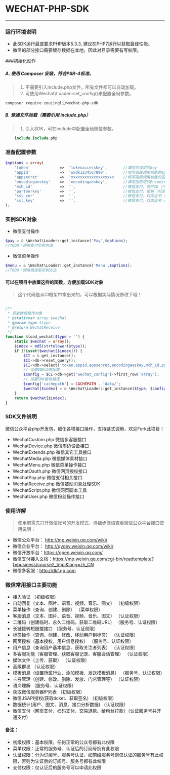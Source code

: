 # WECHAT-PHP-SDK
---
### 运行环境说明

* 此SDK运行最底要求PHP版本5.3.3, 建议在PHP7运行以获取最佳性能。
* 微信的部分接口需要缓存数据在本地，因此对目录需要有写权限。

###初始化动作 

##### A. 使用 Composer 安装，符合PSR-4标准。
>1. 不需要引入include.php文件，所有文件都可以自动加载。
>2. 可使用Wechat\Loader::set_config()来配置全局参数。

```shell
composer require zoujingli/wechat-php-sdk
```
##### B. 普通文件加载（需要引用 include.php）
>1. 引入SDK，可在include中配置全局微信参数。

```php
    include include.php
```
### 准备配置参数 

```php
$options = array(
    'token'             =>  'tokenaccesskey',       //填写你设定的key
    'appid'             =>  'wxdk1234567890',       //填写高级调用功能的app id, 请在微信开发模式后台查询
    'appsecret'         =>  'xxxxxxxxxxxxxxxxxxx'   //填写高级调用功能的密钥
    'encodingaeskey'    =>  'encodingaeskey',       //填写加密用的EncodingAESKey（可选，接口传输选择加密时必需）
    'mch_id'            =>  '',                     //微信支付，商户ID（可选）
    'partnerkey'        =>  '',                     //微信支付，密钥（可选）
    'ssl_cer'           =>  '',                     //微信支付，双向证书（可选，操作退款或打款时必需）
    'ssl_key'           =>  '',                     //微信支付，双向证书（可选，操作退款或打款时必需）
);
```

### 实例SDK对象

* 微信支付操作

```php
$pay = & \Wechat\Loader::get_instance('Pay',$options);
//TODO：调用支付实例方法
```

* 微信菜单操作

```php
$menu = & \Wechat\Loader::get_instance('Menu',$options);
//TODO：调用微信菜实例方法
```

#### 可以在项目中放置这样的函数，方便加载SDK对象
> 这个代码是从CI框架中拿出来的，可以根据实际情况修改下哦！

```php

/**
 * 获取微信操作对象
 * @staticvar array $wechat
 * @param type $type
 * @return WechatReceive
 */
function &load_wechat($type = '') {
    static $wechat = array();
    $index = md5(strtolower($type));
    if (!isset($wechat[$index])) {
        $CI = & get_instance();
        $CI->db->reset_query();
        $CI->db->select('token,appid,appsecret,encodingaeskey,mch_id,partnerkey,ssl_cer,ssl_key,qrc_img');
        // 读取SDK动态配置
        $config = $CI->db->get('wechat_config')->first_row('array');
        // 设置SDK缓存路径
        $config['cachepath'] = CACHEPATH . 'data/';
        $wechat[$index] = & \Wechat\Loader::get_instance($type, $config);
    }
    return $wechat[$index];
}
```

### SDK文件说明
微信公众平台php开发包，细化各项接口操作，支持链式调用，欢迎Fork此项目！

* WechatCustom.php 微信多客服接口
* WechatDevice.php 微信周边设备接口
* WechatExtends.php 微信其它工具接口
* WechatMedia.php 微信媒体素材接口
* WechatMenu.php 微信菜单操作接口
* WechatOauth.php 微信网页授权接口
* WechatPay.php 微信支付相关接口
* WechatReceive.php 微信被动消息处理SDK
* WechatScript.php 微信网页脚本工具
* WechatUser.php 微信粉丝操作接口

### 使用详解
> 使用前需先打开微信帐号的开发模式，详细步骤请查看微信公众平台接口使用说明：  
* 微信公众平台： http://mp.weixin.qq.com/wiki/
* 微信企业平台： http://qydev.weixin.qq.com/wiki/
* 微信开放平台：https://open.weixin.qq.com/
* 微信支付接入文档：https://mp.weixin.qq.com/cgi-bin/readtemplate?t=business/course2_tmpl&lang=zh_CN
* 微信多客服：http://dkf.qq.com

### 微信常用接口主要功能

* 接入验证 （初级权限）
* 自动回复（文本、图片、语音、视频、音乐、图文） （初级权限）
* 菜单操作（查询、创建、删除） （菜单权限）
* 客服消息（文本、图片、语音、视频、音乐、图文） （认证权限）
* 二维码（创建临时、永久二维码，获取二维码URL） （服务号、认证权限）
* 长链接转短链接接口 （服务号、认证权限）
* 标签操作（查询、创建、修改、移动用户到标签） （认证权限）
* 网页授权（基本授权，用户信息授权） （服务号、认证权限）
* 用户信息（查询用户基本信息、获取关注者列表） （认证权限）
* 多客服功能（客服管理、获取客服记录、客服会话管理） （认证权限）
* 媒体文件（上传、获取） （认证权限）
* 高级群发 （认证权限）
* 模板消息（设置所属行业、添加模板、发送模板消息） （服务号、认证权限）
* 卡券管理（创建、修改、删除、发放、门店管理等） （认证权限）
* 语义理解 （服务号、认证权限）
* 获取微信服务器IP列表 （初级权限）
* 微信JSAPI授权(获取ticket、获取签名) （初级权限）
* 数据统计(用户、图文、消息、接口分析数据) （认证权限）
* 微信支付（网页支付、扫码支付、交易退款、给粉丝打款）（认证服务号并开通支付）

#### 备注：
* 初级权限：基本权限，任何正常的公众号都有此权限
* 菜单权限：正常的服务号、认证后的订阅号拥有此权限
* 认证权限：分为订阅号、服务号认证，如前缀服务号则仅认证的服务号有此权限，否则为认证后的订阅号、服务号都有此权限
* 支付权限：仅认证后的服务号可以申请此权限